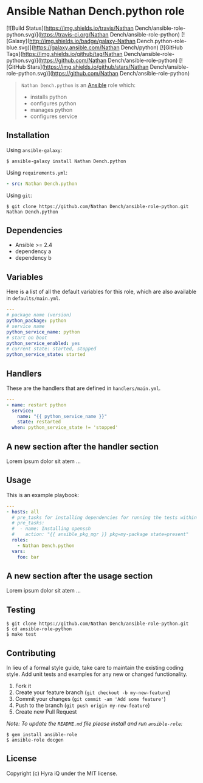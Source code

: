 # Ansible Nathan Dench.python role

[![Build Status](https://img.shields.io/travis/Nathan Dench/ansible-role-python.svg)](https://travis-ci.org/Nathan Dench/ansible-role-python)
[![Galaxy](http://img.shields.io/badge/galaxy-Nathan Dench.python-role-blue.svg)](https://galaxy.ansible.com/Nathan Dench/python)
[![GitHub Tags](https://img.shields.io/github/tag/Nathan Dench/ansible-role-python.svg)](https://github.com/Nathan Dench/ansible-role-python)
[![GitHub Stars](https://img.shields.io/github/stars/Nathan Dench/ansible-role-python.svg)](https://github.com/Nathan Dench/ansible-role-python)

> `Nathan Dench.python` is an [Ansible](http://www.ansible.com) role which:
>
> * installs python
> * configures python
> * manages python
> * configures service

## Installation

Using `ansible-galaxy`:

```shell
$ ansible-galaxy install Nathan Dench.python
```

Using `requirements.yml`:

```yaml
- src: Nathan Dench.python
```

Using `git`:

```shell
$ git clone https://github.com/Nathan Dench/ansible-role-python.git Nathan Dench.python
```

## Dependencies

* Ansible >= 2.4
* dependency a
* dependency b

## Variables

Here is a list of all the default variables for this role, which are also available in `defaults/main.yml`.

```yaml
---
# package name (version)
python_package: python
# service name
python_service_name: python
# start on boot
python_service_enabled: yes
# current state: started, stopped
python_service_state: started

```

## Handlers

These are the handlers that are defined in `handlers/main.yml`.

```yaml
---
- name: restart python
  service:
    name: "{{ python_service_name }}"
    state: restarted
  when: python_service_state != 'stopped'

```

## A new section after the handler section

Lorem ipsum dolor sit atem ...

## Usage

This is an example playbook:

```yaml
---
- hosts: all
  # pre_tasks for installing dependencies for running the tests within docker
  # pre_tasks:
  #  - name: Installing openssh
  #    action: "{{ ansible_pkg_mgr }} pkg=my-package state=present"
  roles:
    - Nathan Dench.python
  vars:
    foo: bar

```

## A new section after the usage section

Lorem ipsum dolor sit atem ...

## Testing

```shell
$ git clone https://github.com/Nathan Dench/ansible-role-python.git
$ cd ansible-role-python
$ make test
```

## Contributing
In lieu of a formal style guide, take care to maintain the existing coding style. Add unit tests and examples for any new or changed functionality.

1. Fork it
2. Create your feature branch (`git checkout -b my-new-feature`)
3. Commit your changes (`git commit -am 'Add some feature'`)
4. Push to the branch (`git push origin my-new-feature`)
5. Create new Pull Request

*Note: To update the `README.md` file please install and run `ansible-role`:*

```shell
$ gem install ansible-role
$ ansible-role docgen
```

## License
Copyright (c) Hyra iQ under the MIT license.

